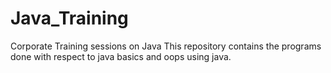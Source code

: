 # Java_Training
Corporate Training sessions on Java
This repository contains the programs done with respect to java basics and oops using java. 
